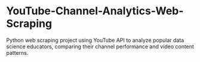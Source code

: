 # YouTube-Channel-Analytics-Web-Scraping
Python web scraping project using YouTube API to analyze popular data science educators, comparing their channel performance and video content patterns.
